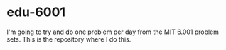 # edu-6001 #

I'm going to try and do one problem per day from the MIT 6.001 problem sets. This is the repository where I do this.